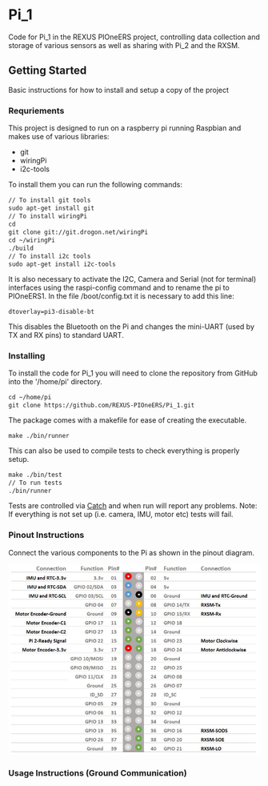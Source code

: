 # Pi_1

Code for Pi_1 in the REXUS PIOneERS project, controlling data collection and storage of various sensors as well as sharing with Pi_2 and the RXSM.

## Getting Started

Basic instructions for how to install and setup a copy of the project

### Requriements

This project is designed to run on a raspberry pi running Raspbian and makes use of various libraries:
* git
* wiringPi
* i2c-tools

To install them you can run the following commands:
```
// To install git tools
sudo apt-get install git
// To install wiringPi
cd
git clone git://git.drogon.net/wiringPi
cd ~/wiringPi
./build
// To install i2c tools
sudo apt-get install i2c-tools
```
It is also necessary to activate the I2C, Camera and Serial (not for terminal) interfaces using the raspi-config command and to rename the pi to PIOneERS1.
In the file /boot/config.txt it is necessary to add this line:
```
dtoverlay=pi3-disable-bt
```
This disables the Bluetooth on the Pi and changes the mini-UART (used by TX and RX pins) to standard UART.

### Installing

To install the code for Pi_1 you will need to clone the repository from GitHub into the '/home/pi' directory.
```
cd ~/home/pi
git clone https://github.com/REXUS-PIOneERS/Pi_1.git
```
The package comes with a makefile for ease of creating the executable.
```
make ./bin/runner
```
This can also be used to compile tests to check everything is properly setup.
```
make ./bin/test
// To run tests
./bin/runner
```
Tests are controlled via [Catch](https://github.com/philsquared/Catch) and when run will report any problems.
Note: If everything is not set up (i.e. camera, IMU, motor etc) tests will fail.

### Pinout Instructions

Connect the various components to the Pi as shown in the pinout diagram.

![Alt text](/img/Pinout.JPG)

### Usage Instructions (Ground Communication)
